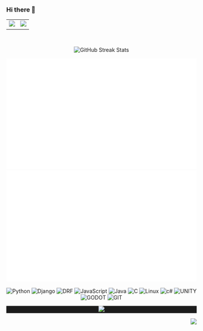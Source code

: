 ### Hi there 👋

<table style="text-align:center;">
  <tr>
    <td align="center" colspan="2">
      <img src="https://github-readme-stats.vercel.app/api/top-langs/?username=Mahefa-MaH&layout=compact&show_icons=true&theme=github_dark_dimmed&bg_color=00000000,00000000,01010100,00000000,00000000&card_width=500&size_weight=0.5&count_weight=0.5&langs_count=20"/></td>
    <td align="center" colspan="2">
<!--       <source media="(prefers-color-scheme: dark)" srcset="https://streak-stats.demolab.com?user=Mahefa-MaH&theme=transparent" />
      <img src="https://streak-stats.demolab.com?user=Mahefa-MaH&theme=transparent" />  -->
      <img src="https://github-readme-stats.vercel.app/api?username=Mahefa-MaH&theme=github_dark_dimmed&bg_color=00000000,00000000,01010100,00000000,00000000&show_icons=true&count_private=true"/>
    </td>
  </tr>
</table>

</br>

<!--
<table style="text-align:center;">
  <tr>
    <td align="center" colspan="2">
      <img src="https://github-readme-stats.vercel.app/api?username=Mahefa-MaH&theme=neon&show_icons=true&count_private=true"/>
    </td>
    <td align="center" colspan="2">
      <img src="https://github-readme-stats.vercel.app/api?username=Mahefa-MaH&show_icons=true&theme=neon"/>
    </td>
  </tr>
</table>
-->

<!-- STREAK STATS -->
<p align="center"> 
    <img src="https://github-readme-streak-stats.herokuapp.com?user=Mahefa-MaH&amp;theme=leafy&amp;date_format=j%20M%5B%20Y%5D&amp;ring=047884&amp;sideNums=06ACBD&amp;dates=06ACBD&amp;currStreakNum=08E8FF&amp;currStreakLabel=08E8FF&amp;background=ffffff00&amp;hide_border=true" alt="GitHub Streak Stats"/>
    <br>
</p>

<!-- STATS -->
<a href="https://github.com/Mahefa-MaH/github_stats">
  <p align='center'>
    <img src="https://github.com/Mahefa-MaH/github_stats/blob/master/generated/overview.svg"/>
    <img src="https://github.com/Mahefa-MaH/github_stats/blob/master/generated/languages.svg"/>
  </p>
</a>

  <!-- SKILLS -->
  
<p align="center">
  <img alt='Python' src='https://img.shields.io/badge/Python-3776AB?style=for-the-badge&logo=python&logoColor=white'/>
  <img alt='Django' src='https://img.shields.io/badge/django-%23092E20.svg?style=for-the-badge&logo=django&logoColor=white'/>
  <img alt='DRF' src='https://img.shields.io/badge/DJANGO-REST-ff1709?style=for-the-badge&logo=django&logoColor=white&color=ff1709&labelColor=gray'/>
  <img alt='JavaScript' src='https://img.shields.io/badge/JavaScript-F7DF1E?style=for-the-badge&logo=javascript&logoColor=teal'/>
<!--   <img alt='PHP' src='https://img.shields.io/badge/PHP-777BB4?style=for-the-badge&logo=php&logoColor=white'/> -->
<!--   <img alt='Dart' src='https://img.shields.io/badge/Dart-0175C2?style=for-the-badge&logo=dart&logoColor=white'/> -->
  <img alt='Java' src='https://img.shields.io/badge/java-%23ED8B00.svg?style=for-the-badge&logo=openjdk&logoColor=white'/>
  <img alt='C' src='https://img.shields.io/badge/c-%2300599C.svg?style=for-the-badge&logo=c&logoColor=white'/>
<!--   <img alt='Flutter' src='https://img.shields.io/badge/Flutter-%2302569B.svg?style=for-the-badge&logo=Flutter&logoColor=white'/> -->
  <img alt='Linux' src='https://img.shields.io/badge/Linux-3776AB?style=for-the-badge&logo=linux&logoColor=white'/>
  <img alt='c#' src='https://img.shields.io/badge/c%23-%23239120.svg?style=for-the-badge&logo=csharp&logoColor=white'/>
  <img alt='UNITY' src='https://img.shields.io/badge/unity-%23000000.svg?style=for-the-badge&logo=unity&logoColor=white'/>
  <img alt='GODOT' src='https://img.shields.io/badge/GODOT-%23FFFFFF.svg?style=for-the-badge&logo=godot-engine'/>
  <img alt='GIT' src='https://img.shields.io/badge/git-%23F05033.svg?style=for-the-badge&logo=git&logoColor=white'/>
 </p>

 <!-- Linux Typing -->

<p align="center" style="background: #1c1c1c;">  
  <img src="https://readme-typing-svg.herokuapp.com?font=product+sans&amp;color=06ACBD&amp;center=true&amp;lines=%24%20sudo%20apt%20install%20brain&amp;duration=6000">
</p>

<!-- Visitor -->

<p align="right">
  <img src="https://api.visitorbadge.io/api/VisitorHit?user=Mahefa-MaH&repo=mattnix4&countColor=%2308E8FF"/>
</p>

<!--
**Mahefa-MaH/Mahefa-MaH** is a ✨ _special_ ✨ repository because its `README.md` (this file) appears on your GitHub profile.

Here are some ideas to get you started:

- 🔭 I’m currently working on ...
- 🌱 I’m currently learning ...
- 👯 I’m looking to collaborate on ...
- 🤔 I’m looking for help with ...
- 💬 Ask me about ...
- 📫 How to reach me: ...
- 😄 Pronouns: ...
- ⚡ Fun fact: ...
-->
